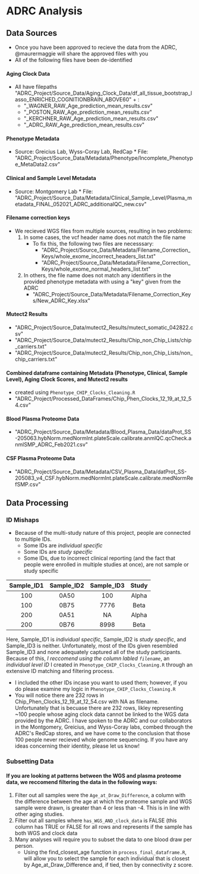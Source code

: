 # ADRC Analysis
## Data Sources
* Once you have been approved to recieve the data from the ADRC, @maurermaggie will share the approved files with you <br />
* All of the following files have been de-identified
#### Aging Clock Data
* All have filepaths "ADRC_Project/Source_Data/Aging_Clock_Data/df_all_tissue_bootstrap_lasso_ENRICHED_COGNITIONBRAIN_ABOVE60" + : <br />
     * "_WAGNER_RAW_Age_prediction_mean_results.csv"
     * "_POSTON_RAW_Age_prediction_mean_results.csv"
     * "_KERCHNER_RAW_Age_prediction_mean_results.csv"
     * "_ADRC_RAW_Age_prediction_mean_results.csv"
#### Phenotype Metadata
* Source: Greicius Lab, Wyss-Coray Lab, RedCap
      * File: "ADRC_Project/Source_Data/Metadata/Phenotype/Incomplete_Phenotype_MetaData2.csv"
#### Clinical and Sample Level Metadata
* Source: Montgomery Lab
      * File: "ADRC_Project/Source_Data/Metadata/Clinical_Sample_Level/Plasma_metadata_FINAL_052021_ADRC_additionalQC_new.csv"
#### Filename correction keys
* We recieved WGS files from multiple sources, resulting in two problems: <br />
     1. In some cases, the vcf header name does not match the file name
          * To fix this, the following two files are necesssary: 
               * "ADRC_Project/Source_Data/Metadata/Filename_Correction_Keys/whole_exome_incorrect_headers_list.txt"
               * "ADRC_Project/Source_Data/Metadata/Filename_Correction_Keys/whole_exome_normal_headers_list.txt"
     2. In others, the file name does not match any identifiers in the provided phenotype metadata with using a "key" given from the ADRC
          * "ADRC_Project/Source_Data/Metadata/Filename_Correction_Keys/New_ADRC_Key.xlsx"
#### Mutect2 Results
* "ADRC_Project/Source_Data/mutect2_Results/mutect_somatic_042822.csv"
* "ADRC_Project/Source_Data/mutect2_Results/Chip_non_Chip_Lists/chip_carriers.txt"
* "ADRC_Project/Source_Data/mutect2_Results/Chip_non_Chip_Lists/non_chip_carriers.txt"
#### Combined dataframe containing Metadata (Phenotype, Clinical, Sample Level), Aging Clock Scores, and Mutect2 results
* created using `Phenotype_CHIP_Clocks_Cleaning.R`
* "ADRC_Project/Processed_DataFrames/Chip_Phen_Clocks_12_19_at_12_54.csv"
#### Blood Plasma Proteome Data
* "ADRC_Project/Source_Data/Metadata/Blood_Plasma_Data/dataProt_SS-205063.hybNorm.medNormInt.plateScale.calibrate.anmlQC.qcCheck.anmlSMP_ADRC_Feb2021.csv"
#### CSF Plasma Proteome Data
* "ADRC_Project/Source_Data/Metadata/CSV_Plasma_Data/datProt_SS-205083_v4_CSF.hybNorm.medNormInt.plateScale.calibrate.medNormRefSMP.csv"


## Data Processing
### ID Mishaps 
* Because of the multi-study nature of this project, people are connected to multiple IDs. 
    * Some IDs are *individual specific*
    * Some IDs are *study specific*
    * Some IDs, due to incorrect clinical reporting (and the fact that people were enrolled in multiple studies at once), are not sample or study specific

| Sample_ID1        | Sample_ID2           | Sample_ID3  | Study | 
|  :---:            | :---:                | :---:       | :---: | 
| 100               | 0A50                 | 100         | Alpha |
| 100               | 0B75                 | 7776        | Beta  |
| 200               | 0A51                 | NA          | Alpha |
| 200               | 0B76                 | 8998        | Beta  |

Here, Sample_ID1 is *individual specific*, Sample_ID2 is *study specific*, and Sample_ID3 is neither. Unfortunately, most of the IDs given resembled Sample_ID3 and none adequately captured all of the study participants. Because of this, *I reccomend using the column labled `filename`*, an *individual level ID* I created in `Phenotype_CHIP_Clocks_Cleaning.R` through an extensive ID matching and filtering process. 
* I included the other IDs incase you want to used them; however, if you do please examine my logic in `Phenotype_CHIP_Clocks_Cleaning.R`
* You will notice there are 232 rows in Chip_Phen_Clocks_12_19_at_12_54.csv with NA as filename. Unfortunately that is becuase there are 232 rows, likley  representing ~100 people whose aging clock data cannot be linked to the WGS data provided by the ADRC. I have spoken to the ADRC and our collaborators in the Montgomery, Greicius, and Wyss-Coray labs, combed through the ADRC's RedCap stores, and we have come to the conclusion that those 100 people never recieved whole genome sequencing. If you have any ideas concerning their identity, please let us know!

### Subsetting Data
#### If you are looking at patterns between the WGS and plasma proteome data, we reccomend filtering the data in the following ways:
1. Filter out all samples were the `Age_at_Draw_Difference`, a column with the difference between the age at which the proteome sample and WGS sample were drawn, is greater than 4 or less than -4. This is in line with other aging studies. 
2. Filter out all samples where `has_WGS_AND_clock_data` is FALSE (this column has TRUE or FALSE for all rows and represents if the sample has both WGS and clock data
3. Many analyses will require you to subset the data to one blood draw per person. 
     * Using the find_closest_age function in `process_final_dataframe.R`, will allow you to select the sample for each individual that is closest by Age_at_Draw_Difference and, if tied, then by connectivity z score. 
    
